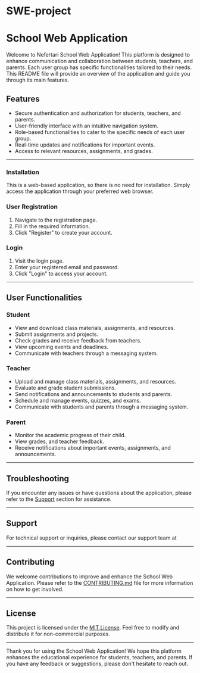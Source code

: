 # SWE-project
# School Web Application

Welcome to Nefertari School Web Application! This platform is designed to enhance communication and collaboration between students, teachers, and parents. Each user group has specific functionalities tailored to their needs. This README file will provide an overview of the application and guide you through its main features.

## Features

- Secure authentication and authorization for students, teachers, and parents.
- User-friendly interface with an intuitive navigation system.
- Role-based functionalities to cater to the specific needs of each user group.
- Real-time updates and notifications for important events.
- Access to relevant resources, assignments, and grades.

---



### Installation

This is a web-based application, so there is no need for installation. Simply access the application through your preferred web browser.

### User Registration

1. Navigate to the registration page.
3. Fill in the required information.
4. Click "Register" to create your account.

### Login

1. Visit the login page.
2. Enter your registered email and password.
3. Click "Login" to access your account.

---

## User Functionalities

### Student

- View and download class materials, assignments, and resources.
- Submit assignments and projects.
- Check grades and receive feedback from teachers.
- View upcoming events and deadlines.
- Communicate with teachers through a messaging system.

### Teacher

- Upload and manage class materials, assignments, and resources.
- Evaluate and grade student submissions.
- Send notifications and announcements to students and parents.
- Schedule and manage events, quizzes, and exams.
- Communicate with students and parents through a messaging system.

### Parent

- Monitor the academic progress of their child.
- View grades, and teacher feedback.
- Receive notifications about important events, assignments, and announcements.


---

## Troubleshooting

If you encounter any issues or have questions about the application, please refer to the [Support](#support) section for assistance.

---

## Support

For technical support or inquiries, please contact our support team at

---

## Contributing

We welcome contributions to improve and enhance the School Web Application. Please refer to the [CONTRIBUTING.md](CONTRIBUTING.md) file for more information on how to get involved.

---

## License

This project is licensed under the [MIT License](LICENSE). Feel free to modify and distribute it for non-commercial purposes.

---

Thank you for using the School Web Application! We hope this platform enhances the educational experience for students, teachers, and parents. If you have any feedback or suggestions, please don't hesitate to reach out.
